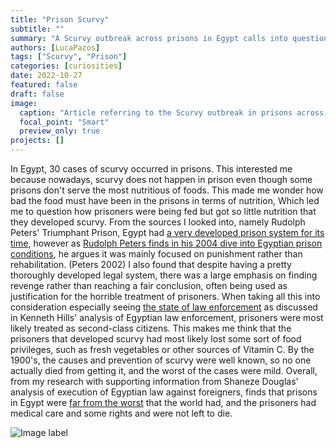 ```yaml
---
title: "Prison Scurvy"
subtitle: ""
summary: "A Scurvy outbreak across prisons in Egypt calls into question treatment of prisoners in Egypt."
authors: [LucaPazos]
tags: ["Scurvy", "Prison"]
categories: [curiosities]
date: 2022-10-27
featured: false
draft: false
image:
  caption: "Article referring to the Scurvy outbreak in prisons across Egypt, The Egyptian Gazette, 1905"
  focal_point: "Smart"
  preview_only: true
projects: []
---
```

In Egypt, 30 cases of scurvy occurred in prisons. This interested me because nowadays, scurvy does not happen in prison even though some prisons don't serve the most nutritious of foods. This made me wonder how bad the food must have been in the prisons in terms of nutrition, Which led me to question how prisoners were being fed but got so little nutrition that they developed scurvy. From the sources I looked into, namely Rudolph Peters' Triumphant Prison, Egypt had [a very developed prison system for its time](https://acjr.org.za/resource-centre/copy_of_Triumphant%20prison%20AnnIsl.pdf), however as [Rudolph Peters finds in his 2004 dive into Egyptian prison conditions](https://www.jstor.org/stable/3879881#metadata_info_tab_contents), he argues it was mainly focused on punishment rather than rehabilitation. (Peters 2002) I also found that despite having a pretty thoroughly developed legal system, there was a large emphasis on finding revenge rather than reaching a fair conclusion, often being used as justification for the horrible treatment of prisoners. When taking all this into consideration especially seeing [the state of law enforcement](https://dig-eg-gaz.github.io/post/2020-03-10-kennethhills/) as discussed in Kenneth Hills' analysis of Egyptian law enforcement, prisoners were most likely treated as second-class citizens. This makes me think that the prisoners that developed scurvy had most likely lost some sort of food privileges, such as fresh vegetables or other sources of Vitamin C. By the 1900's, the causes and prevention of scurvy were well known, so no one actually died from getting it, and the worst of the cases were mild. Overall, from my research with supporting information from Shaneze Douglas' analysis of execution of Egyptian law against foreigners, finds that prisons in Egypt were [far from the worst](https://dig-eg-gaz.github.io/post/2019-12-10-shanezedouglas/) that the world had, and the prisoners had medical care and some rights and were not left to die.

![Image label](featured.png)
